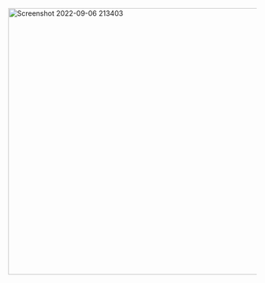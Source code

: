 <img width="541" alt="Screenshot 2022-09-06 213403" src="https://user-images.githubusercontent.com/87315357/188663891-f985c1e5-1438-4e26-b46f-835fa1233d54.png">
